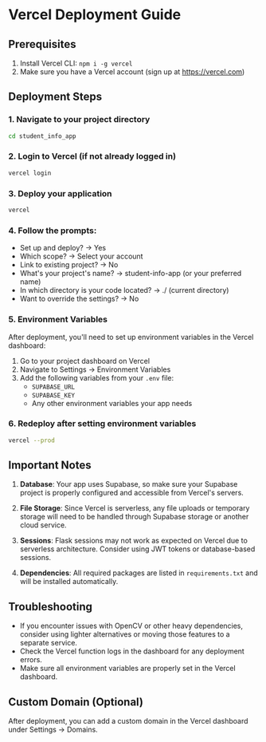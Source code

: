 # Vercel Deployment Guide

## Prerequisites
1. Install Vercel CLI: `npm i -g vercel`
2. Make sure you have a Vercel account (sign up at https://vercel.com)

## Deployment Steps

### 1. Navigate to your project directory
```bash
cd student_info_app
```

### 2. Login to Vercel (if not already logged in)
```bash
vercel login
```

### 3. Deploy your application
```bash
vercel
```

### 4. Follow the prompts:
- Set up and deploy? → Yes
- Which scope? → Select your account
- Link to existing project? → No
- What's your project's name? → student-info-app (or your preferred name)
- In which directory is your code located? → ./ (current directory)
- Want to override the settings? → No

### 5. Environment Variables
After deployment, you'll need to set up environment variables in the Vercel dashboard:
1. Go to your project dashboard on Vercel
2. Navigate to Settings → Environment Variables
3. Add the following variables from your `.env` file:
   - `SUPABASE_URL`
   - `SUPABASE_KEY`
   - Any other environment variables your app needs

### 6. Redeploy after setting environment variables
```bash
vercel --prod
```

## Important Notes

1. **Database**: Your app uses Supabase, so make sure your Supabase project is properly configured and accessible from Vercel's servers.

2. **File Storage**: Since Vercel is serverless, any file uploads or temporary storage will need to be handled through Supabase storage or another cloud service.

3. **Sessions**: Flask sessions may not work as expected on Vercel due to serverless architecture. Consider using JWT tokens or database-based sessions.

4. **Dependencies**: All required packages are listed in `requirements.txt` and will be installed automatically.

## Troubleshooting

- If you encounter issues with OpenCV or other heavy dependencies, consider using lighter alternatives or moving those features to a separate service.
- Check the Vercel function logs in the dashboard for any deployment errors.
- Make sure all environment variables are properly set in the Vercel dashboard.

## Custom Domain (Optional)
After deployment, you can add a custom domain in the Vercel dashboard under Settings → Domains.

